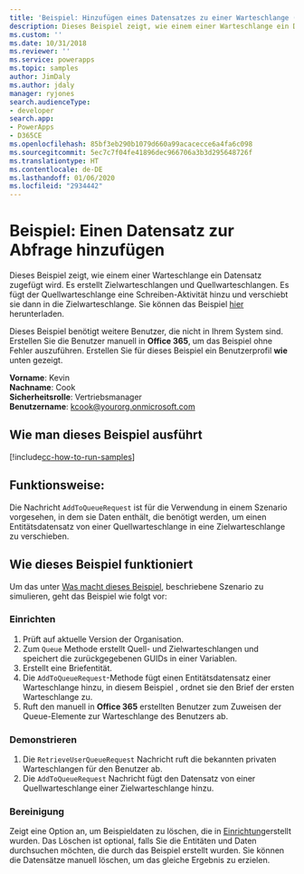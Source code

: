```yaml
---
title: 'Beispiel: Hinzufügen eines Datensatzes zu einer Warteschlange (Common Data Service) | Microsoft-Dokumentation'
description: Dieses Beispiel zeigt, wie einem einer Warteschlange ein Datensatz zugefügt wird.
ms.custom: ''
ms.date: 10/31/2018
ms.reviewer: ''
ms.service: powerapps
ms.topic: samples
author: JimDaly
ms.author: jdaly
manager: ryjones
search.audienceType:
- developer
search.app:
- PowerApps
- D365CE
ms.openlocfilehash: 85bf3eb290b1079d660a99acacecce6a4fa6c098
ms.sourcegitcommit: 5ec7c7f04fe41896dec966706a3b3d295648726f
ms.translationtype: HT
ms.contentlocale: de-DE
ms.lasthandoff: 01/06/2020
ms.locfileid: "2934442"
---
```

# <a name="sample-add-a-record-to-a-queue"></a>Beispiel: Einen Datensatz zur Abfrage hinzufügen

Dieses Beispiel zeigt, wie einem einer Warteschlange ein Datensatz zugefügt wird. Es erstellt Zielwarteschlangen und Quellwarteschlangen. Es fügt der Quellwarteschlange eine Schreiben-Aktivität hinzu und verschiebt sie dann in die Zielwarteschlange. Sie können das Beispiel [hier](https://github.com/Microsoft/PowerApps-Samples/tree/master/cds/orgsvc/C%23/RecordToQueue) herunterladen.

Dieses Beispiel benötigt weitere Benutzer, die nicht in Ihrem System sind. Erstellen Sie die Benutzer manuell in **Office 365**, um das Beispiel ohne Fehler auszuführen. Erstellen Sie für dieses Beispiel ein Benutzerprofil **wie** unten gezeigt. 

**Vorname**: Kevin<br/>
**Nachname**: Cook<br/>
**Sicherheitsrolle**: Vertriebsmanager<br/>
**Benutzername**: kcook@yourorg.onmicrosoft.com<br/>

## <a name="how-to-run-this-sample"></a>Wie man dieses Beispiel ausführt

[!include[cc-how-to-run-samples](../../includes/cc-how-to-run-samples.md)]

## <a name="what-this-sample-does"></a>Funktionsweise:

Die Nachricht `AddToQueueRequest` ist für die Verwendung in einem Szenario vorgesehen, in dem sie Daten enthält, die benötigt werden, um einen Entitätsdatensatz von einer Quellwarteschlange in eine Zielwarteschlange zu verschieben.

## <a name="how-this-sample-works"></a>Wie dieses Beispiel funktioniert

Um das unter [Was macht dieses Beispiel](#what-this-sample-does), beschriebene Szenario zu simulieren, geht das Beispiel wie folgt vor:

### <a name="setup"></a>Einrichten

1. Prüft auf aktuelle Version der Organisation.
2. Zum `Queue` Methode erstellt Quell- und Zielwarteschlangen und speichert die zurückgegebenen GUIDs in einer Variablen.
3. Erstellt eine Briefentität.
4. Die `AddToQueueRequest`-Methode fügt einen Entitätsdatensatz einer Warteschlange hinzu, in diesem Beispiel , ordnet sie den Brief der ersten Warteschlange zu.
5. Ruft den manuell in **Office 365** erstellten Benutzer zum Zuweisen der Queue-Elemente zur Warteschlange des Benutzers ab.

### <a name="demonstrate"></a>Demonstrieren

1. Die `RetrieveUserQueueRequest` Nachricht ruft die bekannten privaten Warteschlangen für den Benutzer ab.
2. Die `AddToQueueRequest` Nachricht fügt den Datensatz von einer Quellwarteschlange einer Zielwarteschlange hinzu.

### <a name="clean-up"></a>Bereinigung

Zeigt eine Option an, um Beispieldaten zu löschen, die in [Einrichtung](#setup)erstellt wurden. Das Löschen ist optional, falls Sie die Entitäten und Daten durchsuchen möchten, die durch das Beispiel erstellt wurden. Sie können die Datensätze manuell löschen, um das gleiche Ergebnis zu erzielen.
